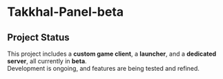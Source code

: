 # Takkhal-Panel-beta
## Project Status

This project includes a **custom game client**, a **launcher**, and a **dedicated server**, all currently in **beta**.  
Development is ongoing, and features are being tested and refined.
